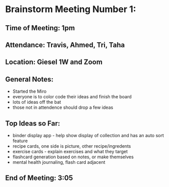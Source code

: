 # Brainstorm Meeting Number 1:

## Time of Meeting: 1pm

## Attendance: Travis, Ahmed, Tri, Taha

## Location: Giesel 1W and Zoom

## General Notes:
  - Started the Miro
  - everyone is to color code their ideas and finish the board
  - lots of ideas off the bat
  - those not in attendence should drop a few ideas

## Top Ideas so Far:
  - binder display app - help show display of collection and has an auto sort feature
  - recipe cards, one side is picture, other recipe/ingredents
  - exercise cards - explain exercises and what they target
  - flashcard generation based on notes, or make themselves
  - mental health journaling, flash card adjacent

## End of Meeting: 3:05
